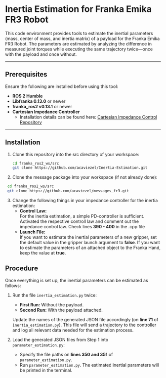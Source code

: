# Inertia Estimation for Franka Emika FR3 Robot

This code environment provides tools to estimate the inertial parameters (mass, center of mass, and inertia matrix) of a payload for the Franka Emika FR3 Robot. The parameters are estimated by analyzing the difference in measured joint torques while executing the same trajectory twice—once with the payload and once without.

---

## Prerequisites

Ensure the following are installed before using this tool:

- **ROS 2 Humble**
- **Libfranka 0.13.0** or newer
- **franka_ros2 v0.13.1** or newer
- **Cartesian Impedance Controller**
  - Installation details can be found here: [Cartesian Impedance Control Repository](https://github.com/acaviezel/cartesian_impedance_control)

---

## Installation

1. Clone this repository into the src directory of your workspace:

   ```bash
   cd franka_ros2_ws/src
   git clone https://github.com/acaviezel/Inertia-Estimation.git
   ```
2. Clone the message package into your workspace (if not already done):
  ```bash
   cd franka_ros2_ws/src
   git clone https://github.com/acaviezel/messages_fr3.git
   ```
3. Change the following things in your impedance controller for the inertia estimation:
     - **Control Law:**  
     For the inertia estimation, a simple PD-controller is sufficient. Activated the respective controll law and comment out the impedance control law. Check lines **390 - 400** in the .cpp file
     - **Launch File:**  
     If you want to estimate the inertial parameters of a new gripper, set the default value in the gripper launch argument to **false**. If you want to estimate the parameters of an attached object to the Franka Hand, keep the value at **true**. 
   
## Procedure

Once everything is set up, the inertial parameters can be estimated as follows:

1. Run the file `inertia_estimation.py` twice:
   - **First Run:** Without the payload.
   - **Second Run:** With the payload attached.
   
   Update the names of the generated JSON file accordingly (on **line 71** of `inertia_estimation.py`). This file will send a trajectory to the controller and log all relevant data needed for the estimation process.

2. Load the generated JSON files from Step 1 into `parameter_estimation.py`:
   - Specify the file paths on **lines 350 and 351** of `parameter_estimation.py`.
   - Run `parameter_estimation.py`. The estimated inertial parameters will be printed in the terminal.
